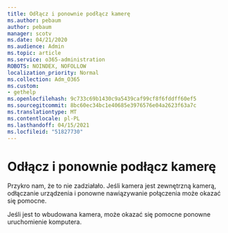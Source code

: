 ```yaml
---
title: Odłącz i ponownie podłącz kamerę
ms.author: pebaum
author: pebaum
manager: scotv
ms.date: 04/21/2020
ms.audience: Admin
ms.topic: article
ms.service: o365-administration
ROBOTS: NOINDEX, NOFOLLOW
localization_priority: Normal
ms.collection: Adm_O365
ms.custom:
- gethelp
ms.openlocfilehash: 9c733c69b1430c9a5439caf99cf8f6fddff60ef5
ms.sourcegitcommit: 8bc60ec34bc1e40685e3976576e04a2623f63a7c
ms.translationtype: MT
ms.contentlocale: pl-PL
ms.lasthandoff: 04/15/2021
ms.locfileid: "51827730"
---
```

# <a name="unplug-and-reconnect-camera"></a>Odłącz i ponownie podłącz kamerę

Przykro nam, że to nie zadziałało. Jeśli kamera jest zewnętrzną kamerą, odłączanie urządzenia i ponowne nawiązywanie połączenia może okazać się pomocne.

Jeśli jest to wbudowana kamera, może okazać się pomocne ponowne uruchomienie komputera.
